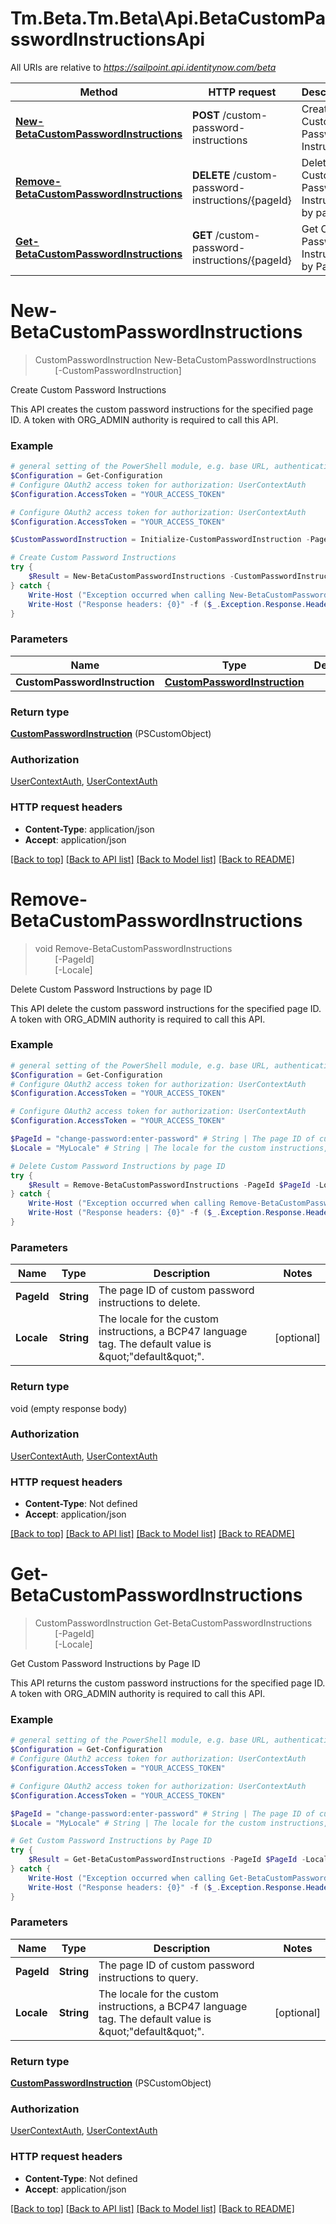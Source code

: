 # Tm.Beta.Tm.Beta\Api.BetaCustomPasswordInstructionsApi

All URIs are relative to *https://sailpoint.api.identitynow.com/beta*

Method | HTTP request | Description
------------- | ------------- | -------------
[**New-BetaCustomPasswordInstructions**](BetaCustomPasswordInstructionsApi.md#New-BetaCustomPasswordInstructions) | **POST** /custom-password-instructions | Create Custom Password Instructions
[**Remove-BetaCustomPasswordInstructions**](BetaCustomPasswordInstructionsApi.md#Remove-BetaCustomPasswordInstructions) | **DELETE** /custom-password-instructions/{pageId} | Delete Custom Password Instructions by page ID
[**Get-BetaCustomPasswordInstructions**](BetaCustomPasswordInstructionsApi.md#Get-BetaCustomPasswordInstructions) | **GET** /custom-password-instructions/{pageId} | Get Custom Password Instructions by Page ID


<a id="New-BetaCustomPasswordInstructions"></a>
# **New-BetaCustomPasswordInstructions**
> CustomPasswordInstruction New-BetaCustomPasswordInstructions<br>
> &nbsp;&nbsp;&nbsp;&nbsp;&nbsp;&nbsp;&nbsp;&nbsp;[-CustomPasswordInstruction] <PSCustomObject><br>

Create Custom Password Instructions

This API creates the custom password instructions for the specified page ID. A token with ORG_ADMIN authority is required to call this API.

### Example
```powershell
# general setting of the PowerShell module, e.g. base URL, authentication, etc
$Configuration = Get-Configuration
# Configure OAuth2 access token for authorization: UserContextAuth
$Configuration.AccessToken = "YOUR_ACCESS_TOKEN"

# Configure OAuth2 access token for authorization: UserContextAuth
$Configuration.AccessToken = "YOUR_ACCESS_TOKEN"

$CustomPasswordInstruction = Initialize-CustomPasswordInstruction -PageId "change-password:enter-password" -PageContent "MyPageContent" -Locale "en" # CustomPasswordInstruction | 

# Create Custom Password Instructions
try {
    $Result = New-BetaCustomPasswordInstructions -CustomPasswordInstruction $CustomPasswordInstruction
} catch {
    Write-Host ("Exception occurred when calling New-BetaCustomPasswordInstructions: {0}" -f ($_.ErrorDetails | ConvertFrom-Json))
    Write-Host ("Response headers: {0}" -f ($_.Exception.Response.Headers | ConvertTo-Json))
}
```

### Parameters

Name | Type | Description  | Notes
------------- | ------------- | ------------- | -------------
 **CustomPasswordInstruction** | [**CustomPasswordInstruction**](CustomPasswordInstruction.md)|  | 

### Return type

[**CustomPasswordInstruction**](CustomPasswordInstruction.md) (PSCustomObject)

### Authorization

[UserContextAuth](../README.md#UserContextAuth), [UserContextAuth](../README.md#UserContextAuth)

### HTTP request headers

 - **Content-Type**: application/json
 - **Accept**: application/json

[[Back to top]](#) [[Back to API list]](../README.md#documentation-for-api-endpoints) [[Back to Model list]](../README.md#documentation-for-models) [[Back to README]](../README.md)

<a id="Remove-BetaCustomPasswordInstructions"></a>
# **Remove-BetaCustomPasswordInstructions**
> void Remove-BetaCustomPasswordInstructions<br>
> &nbsp;&nbsp;&nbsp;&nbsp;&nbsp;&nbsp;&nbsp;&nbsp;[-PageId] <String><br>
> &nbsp;&nbsp;&nbsp;&nbsp;&nbsp;&nbsp;&nbsp;&nbsp;[-Locale] <String><br>

Delete Custom Password Instructions by page ID

This API delete the custom password instructions for the specified page ID. A token with ORG_ADMIN authority is required to call this API.

### Example
```powershell
# general setting of the PowerShell module, e.g. base URL, authentication, etc
$Configuration = Get-Configuration
# Configure OAuth2 access token for authorization: UserContextAuth
$Configuration.AccessToken = "YOUR_ACCESS_TOKEN"

# Configure OAuth2 access token for authorization: UserContextAuth
$Configuration.AccessToken = "YOUR_ACCESS_TOKEN"

$PageId = "change-password:enter-password" # String | The page ID of custom password instructions to delete.
$Locale = "MyLocale" # String | The locale for the custom instructions, a BCP47 language tag. The default value is \""default\"". (optional)

# Delete Custom Password Instructions by page ID
try {
    $Result = Remove-BetaCustomPasswordInstructions -PageId $PageId -Locale $Locale
} catch {
    Write-Host ("Exception occurred when calling Remove-BetaCustomPasswordInstructions: {0}" -f ($_.ErrorDetails | ConvertFrom-Json))
    Write-Host ("Response headers: {0}" -f ($_.Exception.Response.Headers | ConvertTo-Json))
}
```

### Parameters

Name | Type | Description  | Notes
------------- | ------------- | ------------- | -------------
 **PageId** | **String**| The page ID of custom password instructions to delete. | 
 **Locale** | **String**| The locale for the custom instructions, a BCP47 language tag. The default value is \&quot;&quot;default\&quot;&quot;. | [optional] 

### Return type

void (empty response body)

### Authorization

[UserContextAuth](../README.md#UserContextAuth), [UserContextAuth](../README.md#UserContextAuth)

### HTTP request headers

 - **Content-Type**: Not defined
 - **Accept**: application/json

[[Back to top]](#) [[Back to API list]](../README.md#documentation-for-api-endpoints) [[Back to Model list]](../README.md#documentation-for-models) [[Back to README]](../README.md)

<a id="Get-BetaCustomPasswordInstructions"></a>
# **Get-BetaCustomPasswordInstructions**
> CustomPasswordInstruction Get-BetaCustomPasswordInstructions<br>
> &nbsp;&nbsp;&nbsp;&nbsp;&nbsp;&nbsp;&nbsp;&nbsp;[-PageId] <String><br>
> &nbsp;&nbsp;&nbsp;&nbsp;&nbsp;&nbsp;&nbsp;&nbsp;[-Locale] <String><br>

Get Custom Password Instructions by Page ID

This API returns the custom password instructions for the specified page ID. A token with ORG_ADMIN authority is required to call this API.

### Example
```powershell
# general setting of the PowerShell module, e.g. base URL, authentication, etc
$Configuration = Get-Configuration
# Configure OAuth2 access token for authorization: UserContextAuth
$Configuration.AccessToken = "YOUR_ACCESS_TOKEN"

# Configure OAuth2 access token for authorization: UserContextAuth
$Configuration.AccessToken = "YOUR_ACCESS_TOKEN"

$PageId = "change-password:enter-password" # String | The page ID of custom password instructions to query.
$Locale = "MyLocale" # String | The locale for the custom instructions, a BCP47 language tag. The default value is \""default\"". (optional)

# Get Custom Password Instructions by Page ID
try {
    $Result = Get-BetaCustomPasswordInstructions -PageId $PageId -Locale $Locale
} catch {
    Write-Host ("Exception occurred when calling Get-BetaCustomPasswordInstructions: {0}" -f ($_.ErrorDetails | ConvertFrom-Json))
    Write-Host ("Response headers: {0}" -f ($_.Exception.Response.Headers | ConvertTo-Json))
}
```

### Parameters

Name | Type | Description  | Notes
------------- | ------------- | ------------- | -------------
 **PageId** | **String**| The page ID of custom password instructions to query. | 
 **Locale** | **String**| The locale for the custom instructions, a BCP47 language tag. The default value is \&quot;&quot;default\&quot;&quot;. | [optional] 

### Return type

[**CustomPasswordInstruction**](CustomPasswordInstruction.md) (PSCustomObject)

### Authorization

[UserContextAuth](../README.md#UserContextAuth), [UserContextAuth](../README.md#UserContextAuth)

### HTTP request headers

 - **Content-Type**: Not defined
 - **Accept**: application/json

[[Back to top]](#) [[Back to API list]](../README.md#documentation-for-api-endpoints) [[Back to Model list]](../README.md#documentation-for-models) [[Back to README]](../README.md)

